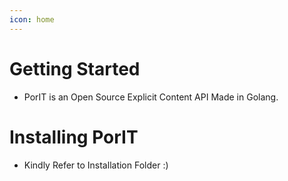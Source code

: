 ```yaml
---
icon: home
---
```

# Getting Started
- PorIT is an Open Source Explicit Content API Made in Golang.

# Installing PorIT
- Kindly Refer to Installation Folder :)